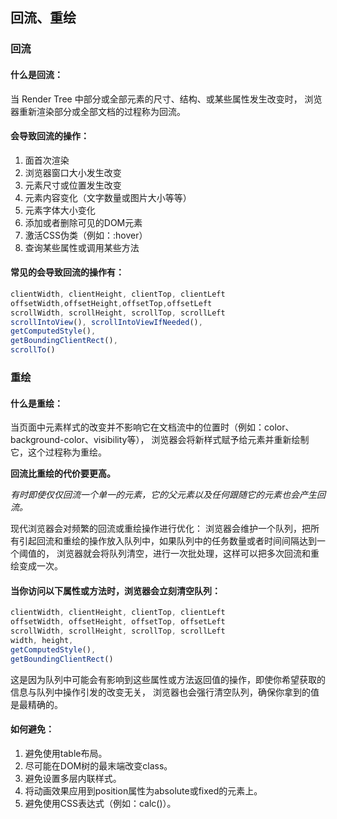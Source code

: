 ## 回流、重绘

### 回流

#### 什么是回流：
当 Render Tree 中部分或全部元素的尺寸、结构、或某些属性发生改变时，
浏览器重新渲染部分或全部文档的过程称为回流。

#### 会导致回流的操作：
1. 面首次渲染
2. 浏览器窗口大小发生改变
3. 元素尺寸或位置发生改变
4. 元素内容变化（文字数量或图片大小等等）
5. 元素字体大小变化
6. 添加或者删除可见的DOM元素
7. 激活CSS伪类（例如：:hover）
8. 查询某些属性或调用某些方法

#### 常见的会导致回流的操作有：
```js
clientWidth, clientHeight, clientTop, clientLeft
offsetWidth,offsetHeight,offsetTop,offsetLeft
scrollWidth, scrollHeight, scrollTop, scrollLeft
scrollIntoView(), scrollIntoViewIfNeeded(),
getComputedStyle(),
getBoundingClientRect(),
scrollTo()
```

### 重绘
#### 什么是重绘：
当页面中元素样式的改变并不影响它在文档流中的位置时（例如：color、background-color、visibility等），
浏览器会将新样式赋予给元素并重新绘制它，这个过程称为重绘。

**回流比重绘的代价要更高。**

*有时即使仅仅回流一个单一的元素，它的父元素以及任何跟随它的元素也会产生回流。*

现代浏览器会对频繁的回流或重绘操作进行优化：
浏览器会维护一个队列，把所有引起回流和重绘的操作放入队列中，如果队列中的任务数量或者时间间隔达到一个阈值的，
浏览器就会将队列清空，进行一次批处理，这样可以把多次回流和重绘变成一次。

#### 当你访问以下属性或方法时，浏览器会立刻清空队列：
```js
clientWidth, clientHeight, clientTop, clientLeft
offsetWidth, offsetHeight, offsetTop, offsetLeft
scrollWidth, scrollHeight, scrollTop, scrollLeft
width, height,
getComputedStyle(),
getBoundingClientRect()
```
这是因为队列中可能会有影响到这些属性或方法返回值的操作，即使你希望获取的信息与队列中操作引发的改变无关，
浏览器也会强行清空队列，确保你拿到的值是最精确的。

#### 如何避免：
1. 避免使用table布局。
2. 尽可能在DOM树的最末端改变class。
3. 避免设置多层内联样式。
4. 将动画效果应用到position属性为absolute或fixed的元素上。
5. 避免使用CSS表达式（例如：calc()）。



